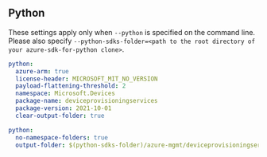 ## Python

These settings apply only when `--python` is specified on the command line.
Please also specify `--python-sdks-folder=<path to the root directory of your azure-sdk-for-python clone>`.

``` yaml $(python)
python:
  azure-arm: true
  license-header: MICROSOFT_MIT_NO_VERSION
  payload-flattening-threshold: 2
  namespace: Microsoft.Devices
  package-name: deviceprovisioningservices
  package-version: 2021-10-01
  clear-output-folder: true
```

``` yaml $(python)
python:
  no-namespace-folders: true
  output-folder: $(python-sdks-folder)/azure-mgmt/deviceprovisioningservices
```